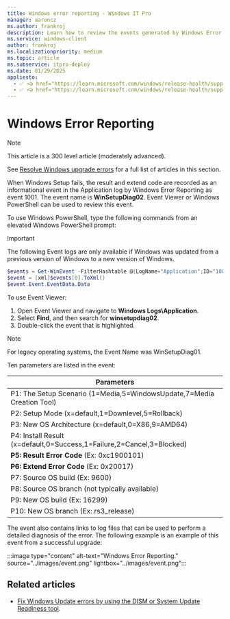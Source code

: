 ```yaml
---
title: Windows error reporting - Windows IT Pro
manager: aaroncz
ms.author: frankroj
description: Learn how to review the events generated by Windows Error Reporting when something goes wrong during Windows 10 setup.
ms.service: windows-client
author: frankroj
ms.localizationpriority: medium
ms.topic: article
ms.subservice: itpro-deploy
ms.date: 01/29/2025
appliesto:
  - ✅ <a href="https://learn.microsoft.com/windows/release-health/supported-versions-windows-client" target="_blank">Windows 11</a>
  - ✅ <a href="https://learn.microsoft.com/windows/release-health/supported-versions-windows-client" target="_blank">Windows 10</a>
---
```


# Windows Error Reporting

> [!NOTE]
>
> This article is a 300 level article (moderately advanced).
>
> See [Resolve Windows upgrade errors](resolve-windows-upgrade-errors.md) for a full list of articles in this section.

When Windows Setup fails, the result and extend code are recorded as an informational event in the Application log by Windows Error Reporting as event 1001. The event name is **WinSetupDiag02**.  Event Viewer or Windows PowerShell can be used to review this event.

To use Windows PowerShell, type the following commands from an elevated Windows PowerShell prompt:

> [!IMPORTANT]
>
> The following Event logs are only available if Windows was updated from a previous version of Windows to a new version of Windows.

```powershell
$events = Get-WinEvent -FilterHashtable @{LogName="Application";ID="1001";Data="WinSetupDiag02"}
$event = [xml]$events[0].ToXml()
$event.Event.EventData.Data
```

To use Event Viewer:

1. Open Event Viewer and navigate to **Windows Logs\Application**.
1. Select **Find**, and then search for **winsetupdiag02**.
1. Double-click the event that is highlighted.

> [!NOTE]
>
> For legacy operating systems, the Event Name was WinSetupDiag01.

Ten parameters are listed in the event:

| Parameters  |
| ------------- |
| P1: The Setup Scenario (1=Media,5=WindowsUpdate,7=Media Creation Tool) |
| P2: Setup Mode (x=default,1=Downlevel,5=Rollback) |
| P3: New OS Architecture (x=default,0=X86,9=AMD64) |
| P4: Install Result (x=default,0=Success,1=Failure,2=Cancel,3=Blocked) |
| **P5: Result Error Code**  (Ex: 0xc1900101) |
| **P6: Extend Error Code**  (Ex: 0x20017) |
| P7: Source OS build (Ex: 9600) |
| P8: Source OS branch (not typically available) |
| P9: New OS build (Ex: 16299) |
| P10: New OS branch (Ex: rs3_release) |

The event also contains links to log files that can be used to perform a detailed diagnosis of the error. The following example is an example of this event from a successful upgrade:

:::image type="content" alt-text="Windows Error Reporting." source="../images/event.png" lightbox="../images/event.png":::

## Related articles

- [Fix Windows Update errors by using the DISM or System Update Readiness tool](/troubleshoot/windows-server/deployment/fix-windows-update-errors).
